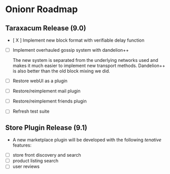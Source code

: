 # Onionr Roadmap


## Taraxacum Release (9.0)


* [ X ] Implement new block format with verifiable delay function

* [  ] Implement overhauled gossip system with dandelion++

    The new system is separated from the underlying networks used and makes it much easier to implement new transport methods. Dandelion++ is also better than the old block mixing we did.

* [  ] Restore webUI as a plugin
* [  ] Restore/reimplement mail plugin
* [  ] Restore/reimplement friends plugin
* [  ] Refresh test suite


## Store Plugin Release (9.1)

* A new marketplace plugin will be developed with the following *tenative* features:

* [ ] store front discovery and search
* [ ] product listing search
* [ ] user reviews
